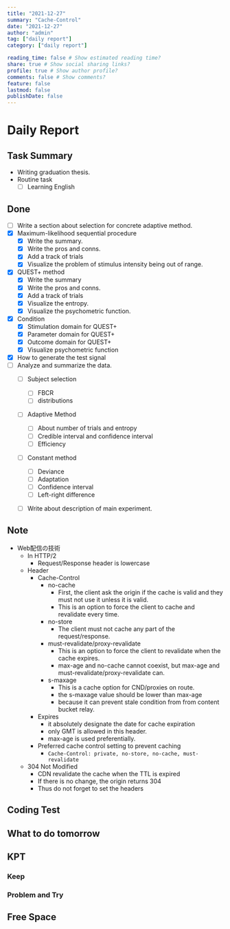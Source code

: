 ```yaml
---
title: "2021-12-27"
summary: "Cache-Control"
date: "2021-12-27"
author: "admin"
tag: ["daily report"]
category: ["daily report"]

reading_time: false # Show estimated reading time?
share: true # Show social sharing links?
profile: true # Show author profile?
comments: false # Show comments?
feature: false
lastmod: false
publishDate: false
---
```


# Daily Report

## Task Summary

- Writing graduation thesis.
- Routine task
  - [ ] Learning English

## Done

- [ ] Write a section about selection for concrete adaptive method.
- [x] Maximum-likelihood sequential procedure
  - [x] Write the summary.
  - [x] Write the pros and conns.
  - [x] Add a track of trials
  - [x] Visualize the problem of stimulus intensity being out of range.
- [x] QUEST+ method
  - [x] Write the summary
  - [x] Write the pros and conns.
  - [x] Add a track of trials
  - [x] Visualize the entropy.
  - [x] Visualize the psychometric function.
- [x] Condition
  - [x] Stimulation domain for QUEST+
  - [x] Parameter domain for QUEST+
  - [x] Outcome domain for QUEST+
  - [x] Visualize psychometric function
- [x] How to generate the test signal
- [ ] Analyze and summarize the data.
  - [ ] Subject selection
    - [ ] FBCR
    - [ ] distributions
  - [ ] Adaptive Method
    - [ ] About number of trials and entropy
    - [ ] Credible interval and confidence interval
    - [ ] Efficiency
  - [ ] Constant method
    - [ ] Deviance
    - [ ] Adaptation
    - [ ] Confidence interval
    - [ ] Left-right difference
  - [ ] Write about description of main experiment.


## Note

- Web配信の技術
  - In HTTP/2
    - Request/Response header is lowercase
  - Header
    - Cache-Control
      - no-cache
        - First, the client ask the origin if the cache is valid and they must not use it unless it is valid.
        - This is an option to force the client to cache and revalidate every time.
      - no-store
        - The client must not cache any part of the request/response.
      - must-revalidate/proxy-revalidate
        - This is an option to force the client to revalidate when the cache expires.
        - max-age and no-cache cannot coexist, but max-age and must-revalidate/proxy-revalidate can.
      - s-maxage
        - This is a cache option for CND/proxies on route.
        - the s-maxage value should be lower than max-age 
        - because it can prevent stale condition from from content bucket relay.
    - Expires
      - it absolutely designate the date for cache expiration
      - only GMT is allowed in this header.
      - max-age is used preferentially.
    - Preferred cache control setting to prevent caching
      - `Cache-Control: private, no-store, no-cache, must-revalidate`
  - 304 Not Modified
    - CDN revalidate the cache when the TTL is expired
    - If there is no change, the origin returns 304
    - Thus do not forget to set the headers




## Coding Test

## What to do tomorrow

## KPT

### Keep

### Problem and Try

## Free Space

